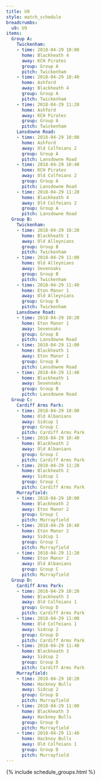 ```yaml
---
title: U9
style: match_schedule
breadcrumbs:
  u9: U9
items:
  Group A:
    Twickenham:
    - time: 2018-04-29 10:00
      home: Blackheath 4
      away: KCH Pirates
      group: Group A
      pitch: Twickenham
    - time: 2018-04-29 10:40
      home: Ashford
      away: Blackheath 4
      group: Group A
      pitch: Twickenham
    - time: 2018-04-29 11:20
      home: Ashford
      away: KCH Pirates
      group: Group A
      pitch: Twickenham
    Lansdowne Road:
    - time: 2018-04-29 10:00
      home: Ashford
      away: Old Colfeians 2
      group: Group A
      pitch: Lansdowne Road
    - time: 2018-04-29 10:40
      home: KCH Pirates
      away: Old Colfeians 2
      group: Group A
      pitch: Lansdowne Road
    - time: 2018-04-29 11:20
      home: Blackheath 4
      away: Old Colfeians 2
      group: Group A
      pitch: Lansdowne Road
  Group B:
    Twickenham:
    - time: 2018-04-29 10:20
      home: Blackheath 1
      away: Old Alleynians
      group: Group B
      pitch: Twickenham
    - time: 2018-04-29 11:00
      home: Old Alleynians
      away: Sevenoaks
      group: Group B
      pitch: Twickenham
    - time: 2018-04-29 11:40
      home: Eton Manor 1
      away: Old Alleynians
      group: Group B
      pitch: Twickenham
    Lansdowne Road:
    - time: 2018-04-29 10:20
      home: Eton Manor 1
      away: Sevenoaks
      group: Group B
      pitch: Lansdowne Road
    - time: 2018-04-29 11:00
      home: Blackheath 1
      away: Eton Manor 1
      group: Group B
      pitch: Lansdowne Road
    - time: 2018-04-29 11:40
      home: Blackheath 1
      away: Sevenoaks
      group: Group B
      pitch: Lansdowne Road
  Group C:
    Cardiff Arms Park:
    - time: 2018-04-29 10:00
      home: Old Albanians
      away: Sidcup 1
      group: Group C
      pitch: Cardiff Arms Park
    - time: 2018-04-29 10:40
      home: Blackheath 2
      away: Old Albanians
      group: Group C
      pitch: Cardiff Arms Park
    - time: 2018-04-29 11:20
      home: Blackheath 2
      away: Sidcup 1
      group: Group C
      pitch: Cardiff Arms Park
    Murrayfield:
    - time: 2018-04-29 10:00
      home: Blackheath 2
      away: Eton Manor 2
      group: Group C
      pitch: Murrayfield
    - time: 2018-04-29 10:40
      home: Eton Manor 2
      away: Sidcup 1
      group: Group C
      pitch: Murrayfield
    - time: 2018-04-29 11:20
      home: Eton Manor 2
      away: Old Albanians
      group: Group C
      pitch: Murrayfield
  Group D:
    Cardiff Arms Park:
    - time: 2018-04-29 10:20
      home: Blackheath 3
      away: Old Colfeians 1
      group: Group D
      pitch: Cardiff Arms Park
    - time: 2018-04-29 11:00
      home: Old Colfeians 1
      away: Sidcup 2
      group: Group D
      pitch: Cardiff Arms Park
    - time: 2018-04-29 11:40
      home: Blackheath 3
      away: Sidcup 2
      group: Group D
      pitch: Cardiff Arms Park
    Murrayfield:
    - time: 2018-04-29 10:20
      home: Hackney Bulls
      away: Sidcup 2
      group: Group D
      pitch: Murrayfield
    - time: 2018-04-29 11:00
      home: Blackheath 3
      away: Hackney Bulls
      group: Group D
      pitch: Murrayfield
    - time: 2018-04-29 11:40
      home: Hackney Bulls
      away: Old Colfeians 1
      group: Group D
      pitch: Murrayfield
---
```


{% include schedule_groups.html %}
